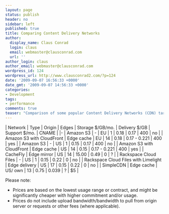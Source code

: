 ```yaml
---
layout: page
status: publish
header: no
sidebar: left
published: true
title: Comparing Content Delivery Networks
author:
  display_name: Claus Conrad
  login: claus
  email: webmaster@clausconrad.com
  url: ''
author_login: claus
author_email: webmaster@clausconrad.com
wordpress_id: 124
wordpress_url: http://www.clausconrad2.com/?p=124
date: '2009-09-07 16:56:33 +0000'
date_gmt: '2009-09-07 14:56:33 +0000'
categories:
- Development
tags:
- performance
comments: true
teaser: "Comparison of some popular Content Delivery Networks (CDN) targeting SMB customers." 
---
```

| Network | Type | Origin | Edges | Storage $/GB/mo. | Delivery $/GB | Support $/mo. | CNAME |
|-
| Amazon S3 | - | EU | 1 | 0.18 | 0.17 | 400 | no |
| Amazon S3 with CloudFront | Edge cache | EU | 14 | 0.18 | 0.17 - 0.221 | 400 | yes |
| Amazon S3 | - | US | 1 | 0.15 | 0.17 | 400 | no |
| Amazon S3 with CloudFront | Edge cache | US | 14 | 0.15 | 0.17 - 0.221 | 400 | yes |
| CacheFly | Edge mirror | US | 14 | 15.00 | 0.49 | 0 | ? |
| Rackspace Cloud Files | - | US | 1 | 0.15 | 0.22 | 0 | no |
| Rackspace Cloud Files with Limelight | Edge delivery | US | 17 | 0.15 | 0.22 | 0 | no |
| SimpleCDN | Edge cache | US/ own | 13 | 0.75 | 0.039 | ? | $5 |

Please note:

*   Prices are based on the lowest usage range or contract, and might be significantly cheaper with higher commitment and/or usage.
*   Prices do not include upload bandwidth/bandwidth to pull from origin server or requests or other fees (where applicable).
